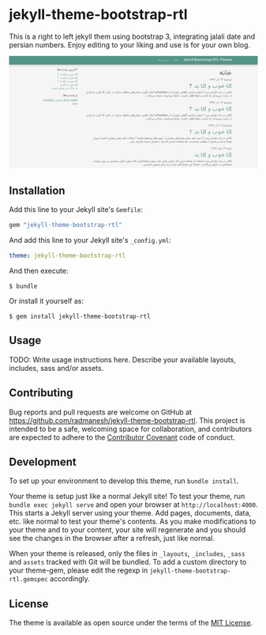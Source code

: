 # jekyll-theme-bootstrap-rtl

This is a right to left jekyll them using bootstrap 3, integrating jalali date and persian numbers. Enjoy editing to your liking and use is for your own blog.

![Screenshot of theme](screenshot.png)

## Installation

Add this line to your Jekyll site's `Gemfile`:

```ruby
gem "jekyll-theme-bootstrap-rtl"
```

And add this line to your Jekyll site's `_config.yml`:

```yaml
theme: jekyll-theme-bootstrap-rtl
```

And then execute:

    $ bundle

Or install it yourself as:

    $ gem install jekyll-theme-bootstrap-rtl

## Usage

TODO: Write usage instructions here. Describe your available layouts, includes, sass and/or assets.

## Contributing

Bug reports and pull requests are welcome on GitHub at https://github.com/radmanesh/jekyll-theme-bootstrap-rtl. This project is intended to be a safe, welcoming space for collaboration, and contributors are expected to adhere to the [Contributor Covenant](http://contributor-covenant.org) code of conduct.

## Development

To set up your environment to develop this theme, run `bundle install`.

Your theme is setup just like a normal Jekyll site! To test your theme, run `bundle exec jekyll serve` and open your browser at `http://localhost:4000`. This starts a Jekyll server using your theme. Add pages, documents, data, etc. like normal to test your theme's contents. As you make modifications to your theme and to your content, your site will regenerate and you should see the changes in the browser after a refresh, just like normal.

When your theme is released, only the files in `_layouts`, `_includes`, `_sass` and `assets` tracked with Git will be bundled.
To add a custom directory to your theme-gem, please edit the regexp in `jekyll-theme-bootstrap-rtl.gemspec` accordingly.

## License

The theme is available as open source under the terms of the [MIT License](https://opensource.org/licenses/MIT).


